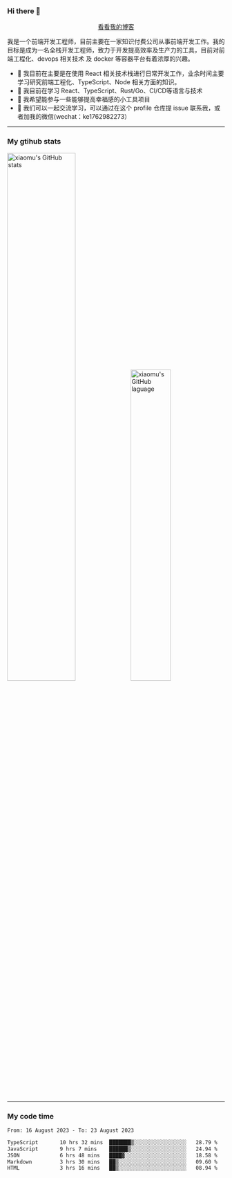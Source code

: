 ### Hi there 👋

<p align="center">
  <a href="https://blog.realjacket.site/">看看我的博客</a>
</p>

我是一个前端开发工程师，目前主要在一家知识付费公司从事前端开发工作。我的目标是成为一名全栈开发工程师，致力于开发提高效率及生产力的工具，目前对前端工程化、devops 相关技术 及 docker 等容器平台有着浓厚的兴趣。

- 🔭 我目前在主要是在使用 React 相关技术栈进行日常开发工作，业余时间主要学习研究前端工程化、TypeScript、Node 相关方面的知识。
- 🌱 我目前在学习 React、TypeScript、Rust/Go、CI/CD等语言与技术
- 👯 我希望能参与一些能够提高幸福感的小工具项目
- 💬 我们可以一起交流学习，可以通过在这个 profile 仓库提 issue 联系我，或者加我的微信(wechat：ke1762982273）

***

### My gtihub stats

<a><img src="https://github-readme-stats-git-masterrstaa-rickstaa.vercel.app/api?username=real-jacket&&show_icons=true" title="xiaomu's GitHub stats" alt="xiaomu's GitHub stats" style="width:56%;"/></a>
<a><img src="https://github-readme-stats-git-masterrstaa-rickstaa.vercel.app/api/top-langs/?username=real-jacket&layout=compact" title="xiaomu's GitHub laguage" alt="xiaomu's GitHub laguage" style="width:43%;"/><a/>

***

### My code time

<!--START_SECTION:waka-->

```txt
From: 16 August 2023 - To: 23 August 2023

TypeScript       10 hrs 32 mins  ███████▒░░░░░░░░░░░░░░░░░   28.79 %
JavaScript       9 hrs 7 mins    ██████▒░░░░░░░░░░░░░░░░░░   24.94 %
JSON             6 hrs 48 mins   ████▓░░░░░░░░░░░░░░░░░░░░   18.58 %
Markdown         3 hrs 30 mins   ██▒░░░░░░░░░░░░░░░░░░░░░░   09.60 %
HTML             3 hrs 16 mins   ██▒░░░░░░░░░░░░░░░░░░░░░░   08.94 %
```

<!--END_SECTION:waka-->
